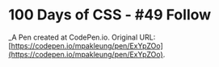 # 100 Days of CSS - #49 Follow
 _A Pen created at CodePen.io. Original URL: [https://codepen.io/mpakleung/pen/ExYpZOo](https://codepen.io/mpakleung/pen/ExYpZOo).

 